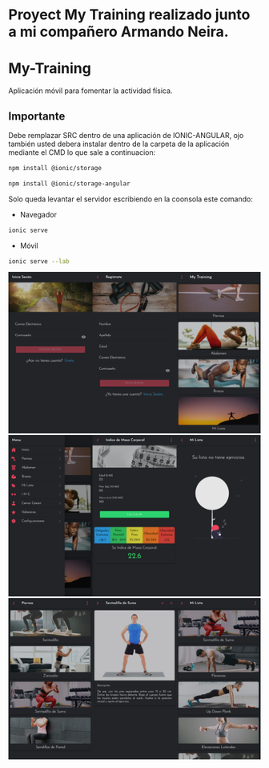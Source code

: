 # Proyect My Training realizado junto a mi compañero Armando Neira.

# My-Training 
Aplicación móvil para fomentar la actividad física.






## Importante 
Debe remplazar SRC dentro de una aplicación de IONIC-ANGULAR, ojo también usted debera instalar dentro de la carpeta de la aplicación mediante el CMD lo que sale a continuacion:

```bash
npm install @ionic/storage
```
```bash
npm install @ionic/storage-angular
```

Solo queda levantar el servidor escribiendo en la coonsola este comando:

- Navegador
```bash
ionic serve
```
- Móvil
```bash
ionic serve --lab
```

![MyTrainingApp1](./src/assets/img/MyTraining1.png)
![MyTrainingApp2](./src/assets/img/MyTraining2.png)
![MyTrainingApp3](./src/assets/img/MyTraining3.png)
